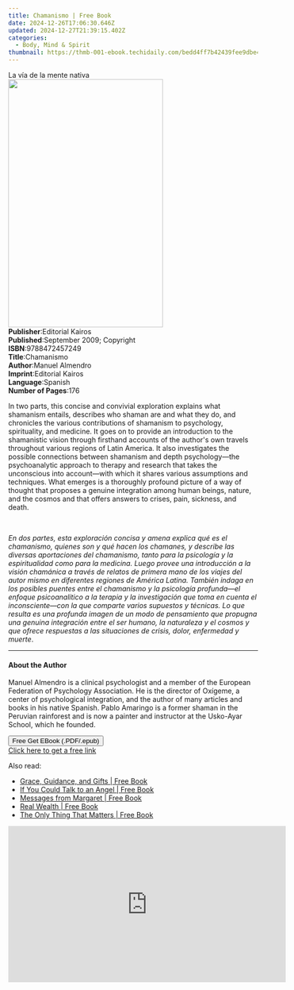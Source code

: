 ```yaml
---
title: Chamanismo | Free Book
date: 2024-12-26T17:06:30.646Z
updated: 2024-12-27T21:39:15.402Z
categories:
  - Body, Mind & Spirit
thumbnail: https://thmb-001-ebook.techidaily.com/bedd4ff7b42439fee9dbe434f5cf6fcc1e955925685b86fe8f282f6425606a9d.jpg
---
```

<main id="book-container">
  <div class="flex flex-col">
    <div class="book-brief flex-1 py-6 px-4 sm:p-6 md:py-10 md:px-8">
      <!-- brief-->
      <div class="book-brief-main">La vía de la mente nativa</div>
    </div>
    <div
      class="book-meta-info flex-1 grid gap-4 col-start-1 col-end-3 row-start-1 sm:mb-6 sm:grid-cols-4 lg:gap-6 lg:col-start-2 lg:row-end-6 lg:row-span-6 lg:mb-0"
    >
      <div
        class="book-meta-info-left place-content-center mt-4 p-4 text-sm leading-6 col-start-2 col-span-2 dark:text-slate-400"
      >
        <img
          class="w-full h-500 object-cover rounded-lg sm:h-255 sm:col-span-2 lg:col-span-full"
          src="https://img-001-ebook.techidaily.com/ff8d5ad88a3d7259be461a974d1bfb51461e0972e6fd43f10236d527bfaedc5a.jpg"
          alt=""
          width="312"
          height="500"
        />
      </div>
      <div
        class="book-meta-info-right mt-2 col-start-1 row-start-2 col-span-3 self-center"
      >
        <!-- meta data  -->
        <div class="flex flex-col px-4 md:px-8">
          <div class="flex-1">
            <strong>Publisher</strong>:<span class="px-2"
              >Editorial Kairos</span
            >
          </div>
          <div class="flex-1">
            <strong>Published</strong>:<span class="px-2"
              >September 2009; Copyright</span
            >
          </div>
          <div class="flex-1">
            <strong>ISBN</strong>:<span class="px-2">9788472457249</span>
          </div>
          <div class="flex-1">
            <strong>Title</strong>:<span class="px-2">Chamanismo</span>
          </div>
          <div class="flex-1">
            <strong>Author</strong>:<span class="px-2">Manuel Almendro</span>
          </div>
          <div class="flex-1">
            <strong>Imprint</strong>:<span class="px-2">Editorial Kairos</span>
          </div>
          <div class="flex-1">
            <strong>Language</strong>:<span class="px-2">Spanish</span>
          </div>
          <div class="flex-1">
            <strong>Number of Pages</strong>:<span class="px-2">176</span>
          </div>
        </div>
      </div>
    </div>
    <div class="book-description flex-1 py-6 px-4 sm:p-6 md:py-10 md:px-8">
      <div class="book-description-main">
        <div accordion-content="" id="description">
          <p>
            In two parts, this concise and convivial exploration explains what
            shamanism entails, describes who shaman are and what they do, and
            chronicles the various contributions of shamanism to psychology,
            spirituality, and medicine. It goes on to provide an introduction to
            the shamanistic vision through firsthand accounts of the author's
            own travels throughout various regions of Latin America. It also
            investigates the possible connections between shamanism and depth
            psychology—the psychoanalytic approach to therapy and research that
            takes the unconscious into account—with which it shares various
            assumptions and techniques. What emerges is a thoroughly profound
            picture of a way of thought that proposes a genuine integration
            among human beings, nature, and the cosmos and that offers answers
            to crises, pain, sickness, and death.
          </p>
          <p>&nbsp;</p>
          <i
            >En dos partes, esta <i>exploración&nbsp;</i>concisa y amena explica
            qué es el chamanismo, quienes son y qué hacen los chamanes, y
            describe las diversas aportaciones del chamanismo, tanto para la
            psicología y la espiritualidad como para la medicina. Luego provee
            una introducción a la visión chamánica a través de relatos de
            primera mano de los viajes del autor mismo en diferentes regiones de
            América Latina. También indaga en los posibles puentes entre el
            chamanismo y la psicología profunda—el enfoque psicoanalítico a la
            terapia y la investigación que toma en cuenta el inconsciente—con la
            que comparte varios supuestos y técnicas. Lo que resulta es una
            profunda imagen de un modo de pensamiento que propugna una genuina
            integración entre el ser humano, la naturaleza y el cosmos y que
            ofrece respuestas a las situaciones de crisis, dolor, enfermedad y
            muerte</i
          >.
        </div>
        <div class="accordion-fader"></div>
      </div>
    </div>
    <div class="book-excerpts flex-1 py-6 px-4 sm:p-6 md:py-10 md:px-8">
      <!-- excerpts-->
      <div class="book-excerpts-main">
        <hr />
        <h4 class="placeholder placeholder-heading">
          <span>About the Author</span>
        </h4>
        <p>
          Manuel Almendro is a clinical psychologist and a member of the
          European Federation of Psychology Association. He is the director of
          Oxígeme, a center of psychological integration, and the author of many
          articles and books in his native Spanish. Pablo Amaringo is a former
          shaman in the Peruvian rainforest and is now a painter and instructor
          at the Usko-Ayar School, which he founded.
        </p>
      </div>
    </div>
    <div
      class="book-about-author flex-1 py-6 px-4 sm:p-6 md:py-10 md:px-8"
    ></div>
    <div class="book-free-get flex-1 py-6 px-4 sm:p-6 md:py-10 md:px-8">
      <button
        id="btn-free-get"
        class="bg-blue-500 hover:bg-blue-700 text-white font-bold py-2 px-4 rounded"
      >
        Free Get EBook (.PDF/.epub)
      </button>
      <div id="countdown-display" class="px-2 text-lg mt-2"></div>
      <a
        id="free-link"
        class="hidden bg-blue-500 hover:bg-blue-700 text-white font-bold py-2 px-4 rounded"
        href="https://www.ebooks.com/en-us/book/678698/chamanismo/manuel-almendro/"
        target="_blank"
        >Click here to get a free link</a
      >
    </div>
    <script>
      let countdownTime = 0;
      let countdownInterval = null;
      document
        .getElementById('btn-free-get')
        .addEventListener('click', startCountdown);
      function startCountdown() {
        countdownTime = new Date().getTime() + 60000 * 3;
        countdownInterval = setInterval(updateCountdown, 1000);
        document.getElementById('btn-free-get').disabled = true;
        document
          .getElementById('btn-free-get')
          .classList.add('bg-gray-500', 'cursor-not-allowed');
      }
      function updateCountdown() {
        let currentTime = new Date().getTime();
        let timeLeft = countdownTime - currentTime;
        let secondsLeft = Math.floor(timeLeft / 1000);
        document.getElementById('countdown-display').innerHTML =
          `Remaining time: ${secondsLeft} seconds.`;
        if (secondsLeft <= 0) {
          clearInterval(countdownInterval);
          document.getElementById('btn-free-get').classList.add('hidden');
          document.getElementById('free-link').classList.remove('hidden');
          document.getElementById('countdown-display').innerHTML = '';
        }
      }
    </script>
  </div>
</main>

<ins class="adsbygoogle"
      style="display:block"
      data-ad-client="ca-pub-7571918770474297"
      data-ad-slot="8358498916"
      data-ad-format="auto"
      data-full-width-responsive="true"></ins>
    

<span class="atpl-alsoreadstyle">Also read:</span>
<div><ul>
<li><a href="https://novels-ebooks.techidaily.com/96316945-9781401937454-grace-guidance-and-gifts/"><u>Grace, Guidance, and Gifts | Free Book</u></a></li>
<li><a href="https://novels-ebooks.techidaily.com/96316956-9781401947781-if-you-could-talk-to-an-angel/"><u>If You Could Talk to an Angel | Free Book</u></a></li>
<li><a href="https://novels-ebooks.techidaily.com/96316950-9781401942458-messages-from-margaret/"><u>Messages from Margaret | Free Book</u></a></li>
<li><a href="https://novels-ebooks.techidaily.com/96316943-9781401937416-real-wealth/"><u>Real Wealth | Free Book</u></a></li>
<li><a href="https://novels-ebooks.techidaily.com/96316955-9781401941864-the-only-thing-that-matters/"><u>The Only Thing That Matters | Free Book</u></a></li>
</ul></div>

<!-- affiliate ads begin -->
<iframe width="560" height="315" src="https://www.youtube.com/embed/GU08CQVsZz0?si=V-SvPfzRsQysMS0e" title="YouTube video player" frameborder="0" allow="accelerometer; autoplay; clipboard-write; encrypted-media; gyroscope; picture-in-picture; web-share" referrerpolicy="strict-origin-when-cross-origin" allowfullscreen></iframe>
<!-- affiliate ads end -->

